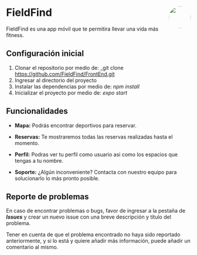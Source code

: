 # FieldFind <img align="right" src="https://avatars.githubusercontent.com/u/76119229?s=400&u=0aad71eddf37ba65d4037324ea97645eb0d4379e&v=4" height="60px" style="border-radius:50%" />

FieldFind es una app móvil que te permitira llevar una vida más fitness.

## Configuración inicial

1. Clonar el repositorio por medio de: _git clone https://github.com/FieldFind/FrontEnd.git
2. Ingresar al directorio del proyecto
3. Instalar las dependencias por medio de: _npm install_
4. Inicializar el proyecto por medio de: _expo start_

## Funcionalidades

- **Mapa:** Podrás encontrar deportivos para reservar.

- **Reservas:** Te mostraremos todas las reservas realizadas hasta el momento.

- **Perfil:** Podras ver tu perfil como usuario asi como los espacios que tengas a tu nombre.

- **Soporte:** ¿Algún inconveniente? Contacta con nuestro equipo para solucionarlo lo más pronto posible.

## Reporte de problemas

En caso de encontrar problemas o bugs, favor de ingresar a la pestaña de **_Issues_** y crear un nuevo issue con una breve descripción y título del problema.

Tener en cuenta de que el problema encontrado no haya sido reportado anteriormente, y si lo está y quiere añadir más información, puede añadir un comentario al mismo.
